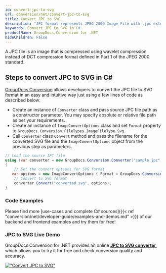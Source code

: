 ```yaml
---
id: convert-jpc-to-svg
url: conversion/net/convert-jpc-to-svg
title: Convert JPC to SVG
description: "JPC format represents JPEG 2000 Image File with .jpc extension. Learn how to convert JPC to SVG file programmatically in C# language using GroupDocs.Conversion for .NET library."
keywords: Convert JPC to SVG in C#
productName: GroupDocs.Conversion for .NET
hideChildren: False
---
```


A JPC file is an image that is compressed using wavelet compression instead of DCT compression format defined in Part 1 of the JPEG 2000 standard.

## Steps to convert JPC to SVG in C#

[GroupDocs.Conversion](https://products.groupdocs.com/conversion/net) allows developers to convert the JPC file to SVG format in an easy and intuitive way just using a few lines of code as described below:

* Create an instance of `Converter` class and pass source JPC file path as a constructor parameter. You may specify absolute or relative file path as per your requirements. 
* Create an instance of `ImageConvertOptions` class and set `Format` property to `GroupDocs.Conversion.FileTypes.ImageFileType.Svg`.
* Call `Converter` class `Convert` method and pass the filename for the converted SVG file and the `ImageConvertOptions` object from the previous step as parameters.

```csharp
// Load the source JPC file
using (var converter = new GroupDocs.Conversion.Converter("sample.jpc"))
{
    // Set the convert options for SVG format
   var options = new ImageConvertOptions { Format = GroupDocs.Conversion.FileTypes.ImageFileType.Svg };
    // Convert to SVG format
    converter.Convert("converted.svg", options);
}
```

### Code Examples

Please find more [use-cases and complete C# sources]({{< ref "conversion/net/developer-guide/examples-and-demos.md" >}}) of our backend and frontend examples and try them for free!

### JPC to SVG Live Demo

GroupDocs.Conversion for .NET provides an online [**JPC to SVG converter**](https://products.groupdocs.app/conversion/jpc-to-svg), which allows you to try it for free and check conversion quality and accuracy.

[!["Convert JPC to SVG"](conversion/net/images/convert-to-svg/convert-jpc-to-svg.png)](https://products.groupdocs.app/conversion/jpc-to-svg)